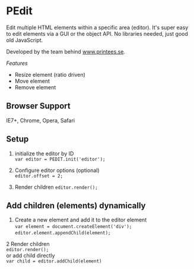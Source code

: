 PEdit
=====
Edit multiple HTML elements within a specific area (editor). It's super easy to edit elements via a GUI or the object API. No libraries needed, just good old JavaScript.

Developed by the team behind www.printees.se.

_Features_
- Resize element (ratio driven)
- Move element
- Remove element

## Browser Support
IE7+, Chrome, Opera, Safari

## Setup
1. initialize the editor by ID<br>
`var editor = PEDIT.init('editor');`

2. Configure editor options (optional)<br>
`editor.offset = 2;`

3. Render children
`editor.render();`

## Add children (elements) dynamically
1. Create a new element and add it to the editor element<br>
`var element = document.createElement('div');`<br>
`editor.element.appendChild(element);`

2 Render children<br>
`editor.render();`<br>
or add child directly<br>
`var child = editor.addChild(element)`

